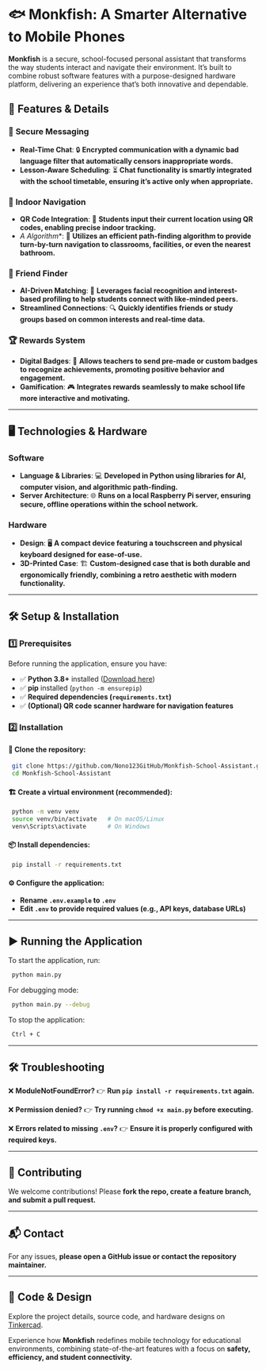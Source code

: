 # 🐟 **Monkfish: A Smarter Alternative to Mobile Phones**

**Monkfish** is a secure, school-focused personal assistant that transforms the way students interact and navigate their environment. It’s built to combine robust software features with a purpose-designed hardware platform, delivering an experience that’s both innovative and dependable.

## 🚀 **Features & Details**

### 📩 **Secure Messaging**
- **Real-Time Chat**: 🔒 **Encrypted communication with a dynamic bad language filter that automatically censors inappropriate words.**
- **Lesson-Aware Scheduling**: ⏳ **Chat functionality is smartly integrated with the school timetable, ensuring it’s active only when appropriate.**

### 🏫 **Indoor Navigation**
- **QR Code Integration**: 📌 **Students input their current location using QR codes, enabling precise indoor tracking.**
- **A* Algorithm**: 🧭 **Utilizes an efficient path-finding algorithm to provide turn-by-turn navigation to classrooms, facilities, or even the nearest bathroom.**

### 🤝 **Friend Finder**
- **AI-Driven Matching**: 🧠 **Leverages facial recognition and interest-based profiling to help students connect with like-minded peers.**
- **Streamlined Connections**: 🔍 **Quickly identifies friends or study groups based on common interests and real-time data.**

### 🏆 **Rewards System**
- **Digital Badges**: 🏅 **Allows teachers to send pre-made or custom badges to recognize achievements, promoting positive behavior and engagement.**
- **Gamification**: 🎮 **Integrates rewards seamlessly to make school life more interactive and motivating.**

---

## 🖥️ **Technologies & Hardware**

### **Software**
- **Language & Libraries**: 💻 **Developed in Python using libraries for AI, computer vision, and algorithmic path-finding.**
- **Server Architecture**: 🌐 **Runs on a local Raspberry Pi server, ensuring secure, offline operations within the school network.**

### **Hardware**
- **Design**: 🖥️ **A compact device featuring a touchscreen and physical keyboard designed for ease-of-use.**
- **3D-Printed Case**: 🏗️ **Custom-designed case that is both durable and ergonomically friendly, combining a retro aesthetic with modern functionality.**

---

## 🛠️ **Setup & Installation**

### **1️⃣ Prerequisites**
Before running the application, ensure you have:
- ✅ **Python 3.8+** installed ([Download here](https://www.python.org/downloads/))
- ✅ **pip** installed (`python -m ensurepip`)
- ✅ **Required dependencies (`requirements.txt`)**
- ✅ **(Optional) QR code scanner hardware for navigation features**

### **2️⃣ Installation**
#### 🔽 **Clone the repository:**
```bash
 git clone https://github.com/Nono123GitHub/Monkfish-School-Assistant.git
 cd Monkfish-School-Assistant
```

#### 🏗️ **Create a virtual environment (recommended):**
```bash
 python -m venv venv
 source venv/bin/activate   # On macOS/Linux
 venv\Scripts\activate      # On Windows
```

#### 📦 **Install dependencies:**
```bash
 pip install -r requirements.txt
```

#### ⚙️ **Configure the application:**
- **Rename `.env.example` to `.env`**
- **Edit `.env` to provide required values (e.g., API keys, database URLs)**

---

## ▶️ **Running the Application**

To start the application, run:
```bash
 python main.py
```

For debugging mode:
```bash
 python main.py --debug
```

To stop the application:
```bash
 Ctrl + C
```

---

## 🛠️ **Troubleshooting**

❌ **ModuleNotFoundError?**
👉 **Run `pip install -r requirements.txt` again.**

❌ **Permission denied?**
👉 **Try running `chmod +x main.py` before executing.**

❌ **Errors related to missing `.env`?**
👉 **Ensure it is properly configured with required keys.**

---

## 📝 **Contributing**
We welcome contributions! Please **fork the repo, create a feature branch, and submit a pull request.**

---

## 📬 **Contact**
For any issues, **please open a GitHub issue or contact the repository maintainer.**

---

## 🔗 **Code & Design**

Explore the project details, source code, and hardware designs on [Tinkercad](https://www.tinkercad.com/things/e278IqMzMDa-case).

Experience how **Monkfish** redefines mobile technology for educational environments, combining state-of-the-art features with a focus on **safety, efficiency, and student connectivity.**

